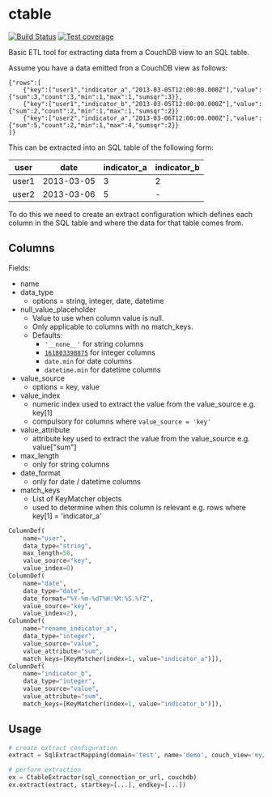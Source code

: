 # ctable

[![Build Status](https://travis-ci.org/dimagi/ctable.png)](https://travis-ci.org/dimagi/ctable)
[![Test coverage](https://coveralls.io/repos/dimagi/ctable/badge.png?branch=master)](https://coveralls.io/r/dimagi/ctable)

Basic ETL tool for extracting data from a CouchDB view to an SQL table.

Assume you have a data emitted fron a CouchDB view as follows:

```
{"rows":[
    {"key":["user1","indicator_a","2013-03-05T12:00:00.000Z"],"value":{"sum":3,"count":3,"min":1,"max":1,"sumsqr":3}},
    {"key":["user1","indicator_b","2013-03-05T12:00:00.000Z"],"value":{"sum":2,"count":2,"min":1,"max":1,"sumsqr":2}}
    {"key":["user2","indicator_a","2013-03-06T12:00:00.000Z"],"value":{"sum":5,"count":2,"min":1,"max":4,"sumsqr":2}}
]}
```

This can be extracted into an SQL table of the following form:

| user  |    date    | indicator_a | indicator_b |
|-------|------------|-------------|-------------|
| user1 | 2013-03-05 |      3      |      2      |
| user2 | 2013-03-06 |      5      |      -      |

To do this we need to create an extract configuration which defines each column in the SQL table and where the
data for that table comes from.

## Columns
Fields:
* name
* data_type
  * options = string, integer, date, datetime
* null_value_placeholder
  * Value to use when column value is null.
  * Only applicable to columns with no match_keys.
  * Defaults:
    * `'__none__'` for string columns
    * [`161803398875`](http://en.wikipedia.org/wiki/Golden_ratio) for integer columns
    * `date.min` for date columns
    * `datetime.min` for datetime columns
* value_source
  * options = key, value
* value_index
  * numeric index used to extract the value from the value_source e.g. key[1]
  * compulsory for columns where `value_source = 'key'`
* value_attribute
  * attribute key used to extract the value from the value_source e.g. value["sum"]
* max_length
  * only for string columns
* date_format
  * only for date / datetime columns
* match_keys
  * List of KeyMatcher objects
  * used to determine when this column is relevant e.g. rows where key[1] = 'indicator_a'

```python
ColumnDef(
    name="user",
    data_type="string",
    max_length=50,
    value_source="key",
    value_index=0)
ColumnDef(
    name="date",
    data_type="date",
    date_format="%Y-%m-%dT%H:%M:%S.%fZ",
    value_source="key",
    value_index=2),
ColumnDef(
    name="rename_indicator_a",
    data_type="integer",
    value_source="value",
    value_attribute="sum",
    match_keys=[KeyMatcher(index=1, value="indicator_a")]),
ColumnDef(
    name="indicator_b",
    data_type="integer",
    value_source="value",
    value_attribute="sum",
    match_keys=[KeyMatcher(index=1, value="indicator_b")]),
```

## Usage
```python
# create extract configuration
extract = SqlExtractMapping(domain='test', name='demo', couch_view='my/view', columns=[...])

# perform extraction
ex = CtableExtractor(sql_connection_or_url, couchdb)
ex.extract(extract, startkey=[...], endkey=[...])
```
